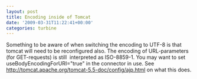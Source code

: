```yaml
---
layout: post
title: Encoding inside of Tomcat
date: '2009-03-31T11:22:41+00:00'
categories: turbine
---
```

Something to be aware of when switching the encoding to UTF-8 is that tomcat will need to be reconfigured also. The encoding of URL-parameters (for GET-requests) is still&nbsp; interpreted as ISO-8859-1. You may want to set useBodyEncodingForURI=&quot;true&quot; in the connector in use. See <a href="http://tomcat.apache.org/tomcat-5.5-doc/config/ajp.html">http://tomcat.apache.org/tomcat-5.5-doc/config/ajp.html</a> on what this does.
